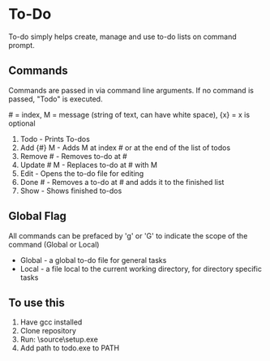 # To-Do
To-do simply helps create, manage and use to-do lists on command prompt. 

## Commands  
Commands are passed in via command line arguments. If no command is passed, "Todo" is executed.  
  
\# = index, M = message (string of text, can have white space), {x} = x is optional
1. Todo - Prints To-dos
2. Add {#} M - Adds M at index # or at the end of the list of todos
3. Remove # - Removes to-do at #
4. Update # M - Replaces to-do at # with M
5. Edit - Opens the to-do file for editing
6. Done # - Removes a to-do at # and adds it to the finished list
7. Show - Shows finished to-dos  

## Global Flag  
All commands can be prefaced by 'g' or 'G' to indicate the scope of the command (Global or Local)  
 * Global - a global to-do file for general tasks  
 * Local - a file local to the current working directory, for directory specific tasks
 

## To use this
1. Have gcc installed
1. Clone repository
2. Run: \source\setup.exe
3. Add path to todo.exe to PATH
